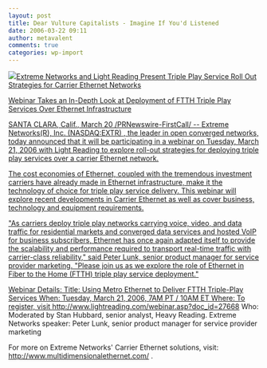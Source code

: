 ```yaml
---
layout: post
title: Dear Vulture Capitalists - Imagine If You'd Listened
date: 2006-03-22 09:11
author: metavalent
comments: true
categories: wp-import
---
```

<!--Lead Photo --><a href=""><img src="https://web.archive.org/web/*/http://awebcamdarkly.com/"t it?

Extreme Networks and Light Reading Present Triple Play Service Roll Out Strategies for Carrier Ethernet Networks

Webinar Takes an In-Depth Look at Deployment of FTTH Triple Play Services Over Ethernet Infrastructure

SANTA CLARA, Calif., March 20 /PRNewswire-FirstCall/ -- Extreme Networks(R), Inc. (NASDAQ:EXTR) , the leader in open converged networks, today announced that it will be participating in a webinar on Tuesday, March 21, 2006 with Light Reading to explore roll-out strategies for deploying triple play services over a carrier Ethernet network.

The cost economies of Ethernet, coupled with the tremendous investment carriers have already made in Ethernet infrastructure, make it the technology of choice for triple play service delivery. This webinar will explore recent developments in Carrier Ethernet as well as cover business, technology and equipment requirements.

"As carriers deploy triple play networks carrying voice, video, and data traffic for residential markets and converged data services and hosted VoIP for business subscribers, Ethernet has once again adapted itself to provide the scalability and performance required to transport real-time traffic with carrier-class reliability," said Peter Lunk, senior product manager for service provider marketing. "Please join us as we explore the role of Ethernet in Fiber to the Home (FTTH) triple play service deployment."

   Webinar Details:
   Title: Using Metro Ethernet to Deliver FTTH Triple-Play Services
   When: Tuesday, March 21, 2006, 7AM PT / 10AM ET Where: To register, visit
   http://www.lightreading.com/webinar.asp?doc_id=27668
   Who: Moderated by Stan Hubbard, senior analyst, Heavy Reading. Extreme
   Networks speaker: Peter Lunk, senior product manager for service provider
   marketing

For more on Extreme Networks' Carrier Ethernet solutions, visit: http://www.multidimensionalethernet.com/ .
